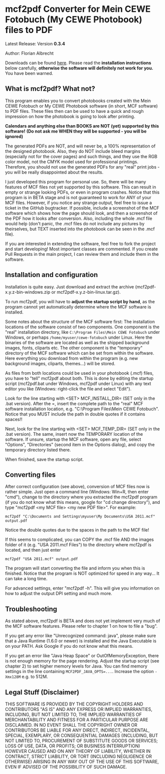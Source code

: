 # mcf2pdf Converter for Mein CEWE Fotobuch (My CEWE Photobook) files to PDF

Latest Release: Version **0.3.4**

Author: Florian Albrecht

Downloads can be found [here](https://github.com/albrechtf/mcf2pdf/releases). Please read the **installation instructions** below carefully, **otherwise the software will definitely not work for you.** You have been warned.

## What is mcf2pdf? What not?

This program enables you to convert photobooks created with the Mein CEWE
Fotobuch or My CEWE Photobook software (in short, MCF software) to PDF files.
These files then can be used to have a quick and rough impression on how the 
photobook is going to look after printing.

**Calendars and anything else than BOOKS are NOT (yet) supported by this software!**
**(Do not ask me WHEN they will be supported - you will be ignored)**

The generated PDFs are NOT, and will never be, a 100% representation of the
designed photobook. Also, they do NOT include bleed margins (especially not for 
the cover pages) and such things, and they use the RGB color model, not the CMYK 
model used for professional printings. Therefore, you should not use the 
generated PDFs for any "real" print jobs - you will be really disappointed about 
the results.

I just developed this program for personal use. So, there will be many features 
of MCF files not yet supported by this software. This can result in empty or 
strange looking PDFs, or even in program crashes. Notice that this program is 
in BETA stage and is not guaranteed to work for ANY of your MCF files. However, 
if you notice any strange output, feel free to issue a ticket in the GitHub 
bugtracker. If possible, include a screenshot of the MCF software which shows how 
the page should look, and then a screenshot of the PDF how it looks after 
conversion. Also, including the whole .mcf file would help (don't panic, the .mcf 
files do not include any pictures by theirselves, but TEXT inserted into the 
photobook can be seen in the .mcf file).

If you are interested in extending the software, feel free to fork the project 
and start developing! Most important classes are commented. If you create Pull
Requests in the main project, I can review them and include them in the software.

## Installation and configuration

Installation is quite easy. Just download and extract the archive 
(mcf2pdf-x.y.z-bin-windows.zip or mcf2pdf-x.y.z-bin-linux.tar.gz).

To run mcf2pdf, you will have to **adjust the startup script by hand**, as the 
program cannot yet automatically determine where the MCF software is installed.

Some notes about the structure of the MCF software first: The installation 
locations of the software consist of two components. One component is the 
"real" installation directory, like `C:\Program Files\Mein CEWE Fotobuch` under 
Windows, or perhaps `/home/myuser/cewe-fotobuch` under Linux. Here the binaries
of the software are located as well as the shipped background images, fonts,
cliparts etc. 
The other component is the "temporary" directory of the MCF software which can
be set from within the software. Here everything you download from within the
program (e.g. new background images, cliparts, themes...) will be stored.

As files from both locations could be used in your photobook (.mcf) files, you
have to "tell" mcf2pdf about both. This is done by editing the startup script
(mcf2pdf.bat under Windows, mcf2pdf under Linux) with any text editor you like
(Windows: right-click the file and select "Edit"). 

Look for the line starting with &lt;SET> MCF_INSTALL_DIR= (SET only in the .bat 
version). After the =, insert the complete path to the "real" MCF software
installation location, e.g. "C:\Program Files\Mein CEWE Fotobuch". Notice that
you MUST include the path in double quotes if it contains spaces!!

Next, look for the line starting with &lt;SET> MCF_TEMP_DIR= (SET only in the 
.bat version). The same, insert now the TEMPORARY location of the software. If 
unsure, startup the MCF software, open any file, select "Options", "Directories"
(second item in the Options dialog), and copy the temporary directory listed 
there.
  
When finished, save the startup script.

## Converting files

After correct configuration (see above), conversion of MCF files now is rather
simple. Just open a command line (Windows: Win+R, then enter "cmd"), change to
the directory where you extracted the mcf2pdf program (if you do not know what
this means, google for "cd change directory"), and type "mcf2pdf &lt;my MCF file>
&lt;my new PDF file>". For example:

    mcf2pdf "C:\Documents and Settings\myuser\My Documents\USA 2011.mcf" output.pdf

Notice the double quotes due to the spaces in the path to the MCF file!

If this seems to complicated, you can COPY the .mcf file AND the images folder
of it (e.g. "USA 2011.mcf Files") to the directory where mcf2pdf is located, 
and then just enter

    mcf2pdf "USA 2011.mcf" output.pdf

The program will start converting the file and inform you when this is finished.
Notice that the program is NOT optimized for speed in any way... It can take 
a long time.

For advanced settings, enter "mcf2pdf -h". This will give you information on
how to adjust the output DPI setting and much more. 

## Troubleshooting

As stated above, mcf2pdf is BETA and does not yet implement very much of the
MCF software features. Please refer to chapter 1 on how to file a "bug".

If you get any error like "Unrecognized command: java", please make sure that
a Java Runtime (1.6.0 or newer) is installed and the Java Executable is on your
PATH. Ask Google if you do not know what this means.

If you get an error like "Java Heap Space" or OutOfMemoryException, 
there is not enough memory for the page rendering. Adjust the startup 
script (see chapter 2) to set higher memory  levels for Java. You can find memory 
settings in the line containing `MCF2PDF_JAVA_OPTS=...`. 
Increase the option `-Xmx128M` e.g. to 512M.

## Legal Stuff (Disclaimer)

THIS SOFTWARE IS PROVIDED BY THE COPYRIGHT HOLDERS AND CONTRIBUTORS "AS IS" AND 
ANY EXPRESS OR IMPLIED WARRANTIES, INCLUDING, BUT NOT LIMITED TO, THE IMPLIED 
WARRANTIES OF MERCHANTABILITY AND FITNESS FOR A PARTICULAR PURPOSE ARE 
DISCLAIMED. IN NO EVENT SHALL THE COPYRIGHT OWNER OR CONTRIBUTORS BE LIABLE FOR 
ANY DIRECT, INDIRECT, INCIDENTAL, SPECIAL, EXEMPLARY, OR CONSEQUENTIAL DAMAGES 
(INCLUDING, BUT NOT LIMITED TO, PROCUREMENT OF SUBSTITUTE GOODS OR SERVICES; 
LOSS OF USE, DATA, OR PROFITS; OR BUSINESS INTERRUPTION) HOWEVER CAUSED AND ON 
ANY THEORY OF LIABILITY, WHETHER IN CONTRACT, STRICT LIABILITY, OR TORT 
(INCLUDING NEGLIGENCE OR OTHERWISE) ARISING IN ANY WAY OUT OF THE USE OF THIS 
SOFTWARE, EVEN IF ADVISED OF THE POSSIBILITY OF SUCH DAMAGE.
